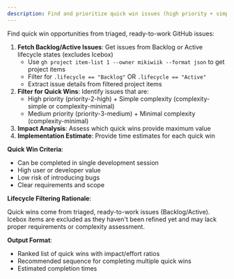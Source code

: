```yaml
---
description: Find and prioritize quick win issues (high priority + simple complexity)
---
```


Find quick win opportunities from triaged, ready-to-work GitHub issues:

1. **Fetch Backlog/Active Issues**: Get issues from Backlog or Active lifecycle states (excludes Icebox)
   - Use `gh project item-list 1 --owner mikiwiik --format json` to get project items
   - Filter for `.lifecycle == "Backlog"` OR `.lifecycle == "Active"`
   - Extract issue details from filtered project items
2. **Filter for Quick Wins**: Identify issues that are:
   - High priority (priority-2-high) + Simple complexity (complexity-simple or complexity-minimal)
   - Medium priority (priority-3-medium) + Minimal complexity (complexity-minimal)
3. **Impact Analysis**: Assess which quick wins provide maximum value
4. **Implementation Estimate**: Provide time estimates for each quick win

**Quick Win Criteria**:

- Can be completed in single development session
- High user or developer value
- Low risk of introducing bugs
- Clear requirements and scope

**Lifecycle Filtering Rationale**:

Quick wins come from triaged, ready-to-work issues (Backlog/Active). Icebox items are excluded
as they haven't been refined yet and may lack proper requirements or complexity assessment.

**Output Format**:

- Ranked list of quick wins with impact/effort ratios
- Recommended sequence for completing multiple quick wins
- Estimated completion times
